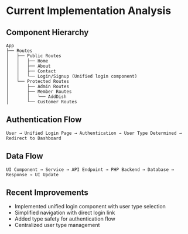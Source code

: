 # Current Implementation Analysis

## Component Hierarchy
```
App
├── Routes
│   ├── Public Routes
│   │   ├── Home
│   │   ├── About
│   │   ├── Contact
│   │   └── Login/Signup (Unified login component)
│   └── Protected Routes
│       ├── Admin Routes
│       ├── Member Routes
│       │   └── AddDish
│       └── Customer Routes
```

## Authentication Flow
```
User → Unified Login Page → Authentication → User Type Determined → Redirect to Dashboard
```

## Data Flow
```
UI Component → Service → API Endpoint → PHP Backend → Database → Response → UI Update
```

## Recent Improvements
- Implemented unified login component with user type selection
- Simplified navigation with direct login link
- Added type safety for authentication flow
- Centralized user type management
